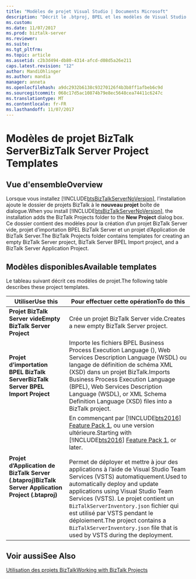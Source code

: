 ```yaml
---
title: "Modèles de projet Visual Studio | Documents Microsoft"
description: "Décrit le .btproj, BPEL et les modèles de Visual Studio .btaproj utilisées par BizTalk Server"
ms.custom: 
ms.date: 11/07/2017
ms.prod: biztalk-server
ms.reviewer: 
ms.suite: 
ms.tgt_pltfrm: 
ms.topic: article
ms.assetid: c2b3d494-db80-4314-afcd-d08d5a26e211
caps.latest.revision: "12"
author: MandiOhlinger
ms.author: mandia
manager: anneta
ms.openlocfilehash: a9dc2932b6138c93270126f4b3b8ff1afbeb6c9d
ms.sourcegitcommit: 068c17d5ac10874b79e8ec5648cea74411c6247c
ms.translationtype: MT
ms.contentlocale: fr-FR
ms.lasthandoff: 11/07/2017
---
```

# <a name="biztalk-server-project-templates"></a><span data-ttu-id="6b193-103">Modèles de projet BizTalk Server</span><span class="sxs-lookup"><span data-stu-id="6b193-103">BizTalk Server Project Templates</span></span>

## <a name="overview"></a><span data-ttu-id="6b193-104">Vue d'ensemble</span><span class="sxs-lookup"><span data-stu-id="6b193-104">Overview</span></span>
<span data-ttu-id="6b193-105">Lorsque vous installez [!INCLUDE[btsBizTalkServerNoVersion](../includes/btsbiztalkservernoversion-md.md)], l’installation ajoute le dossier de projets BizTalk à le **nouveau projet** boîte de dialogue.</span><span class="sxs-lookup"><span data-stu-id="6b193-105">When you install [!INCLUDE[btsBizTalkServerNoVersion](../includes/btsbiztalkservernoversion-md.md)], the installation adds the BizTalk Projects folder to the **New Project** dialog box.</span></span> <span data-ttu-id="6b193-106">Ce dossier contient des modèles pour la création d’un projet BizTalk Server vide, projet d’importation BPEL BizTalk Server et un projet d’Application de BizTalk Server.</span><span class="sxs-lookup"><span data-stu-id="6b193-106">The BizTalk Projects folder contains templates for creating an empty BizTalk Server project, BizTalk Server BPEL Import project, and a BizTalk Server Application Project.</span></span>

## <a name="available-templates"></a><span data-ttu-id="6b193-107">Modèles disponibles</span><span class="sxs-lookup"><span data-stu-id="6b193-107">Available templates</span></span>
<span data-ttu-id="6b193-108">Le tableau suivant décrit ces modèles de projet.</span><span class="sxs-lookup"><span data-stu-id="6b193-108">The following table describes these project templates.</span></span>  
  
|<span data-ttu-id="6b193-109">Utiliser</span><span class="sxs-lookup"><span data-stu-id="6b193-109">Use this</span></span>|<span data-ttu-id="6b193-110">Pour effectuer cette opération</span><span class="sxs-lookup"><span data-stu-id="6b193-110">To do this</span></span>|  
|--------------|----------------|  
|<span data-ttu-id="6b193-111">**Projet BizTalk Server vide**</span><span class="sxs-lookup"><span data-stu-id="6b193-111">**Empty BizTalk Server Project**</span></span>|<span data-ttu-id="6b193-112">Crée un projet BizTalk Server vide.</span><span class="sxs-lookup"><span data-stu-id="6b193-112">Creates a new empty BizTalk Server project.</span></span>|  
|<span data-ttu-id="6b193-113">**Projet d’importation BPEL BizTalk Server**</span><span class="sxs-lookup"><span data-stu-id="6b193-113">**BizTalk Server BPEL Import Project**</span></span>|<span data-ttu-id="6b193-114">Importe les fichiers BPEL Business Process Execution Language (), Web Services Description Language (WSDL) ou langage de définition de schéma XML (XSD) dans un projet BizTalk.</span><span class="sxs-lookup"><span data-stu-id="6b193-114">Imports Business Process Execution Language (BPEL), Web Services Description Language (WSDL), or XML Schema Definition Language (XSD) files into a BizTalk project.</span></span>|  
|<span data-ttu-id="6b193-115">**Projet d’Application de BizTalk Server (.btaproj)**</span><span class="sxs-lookup"><span data-stu-id="6b193-115">**BizTalk Server Application Project (.btaproj)**</span></span>|<span data-ttu-id="6b193-116">En commençant par [!INCLUDE[bts2016](../includes/bts2016-md.md)] [Feature Pack 1](../core/configure-the-feature-pack.md), ou une version ultérieure.</span><span class="sxs-lookup"><span data-stu-id="6b193-116">Starting with [!INCLUDE[bts2016](../includes/bts2016-md.md)] [Feature Pack 1](../core/configure-the-feature-pack.md), or later.</span></span> <br/><br/><span data-ttu-id="6b193-117">Permet de déployer et mettre à jour des applications à l’aide de Visual Studio Team Services (VSTS) automatiquement.</span><span class="sxs-lookup"><span data-stu-id="6b193-117">Used to automatically deploy and update applications using Visual Studio Team Services (VSTS).</span></span> <span data-ttu-id="6b193-118">Le projet contient un `BizTalkServerInventory.json` fichier qui est utilisé par VSTS pendant le déploiement.</span><span class="sxs-lookup"><span data-stu-id="6b193-118">The project contains a `BizTalkServerInventory.json` file that is used by VSTS during the deployment.</span></span> |  
  
## <a name="see-also"></a><span data-ttu-id="6b193-119">Voir aussi</span><span class="sxs-lookup"><span data-stu-id="6b193-119">See Also</span></span>  
 [<span data-ttu-id="6b193-120">Utilisation des projets BizTalk</span><span class="sxs-lookup"><span data-stu-id="6b193-120">Working with BizTalk Projects</span></span>](../core/working-with-biztalk-projects.md)
